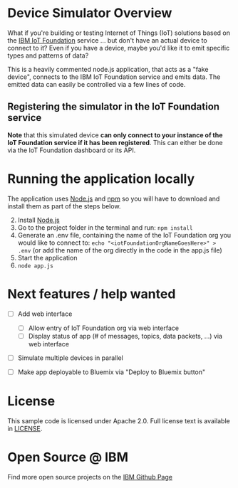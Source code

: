 # Device Simulator Overview

What if you're building or testing Internet of Things (IoT) solutions based on the [IBM IoT Foundation][iotf_url] service ... but don't have an actual device to connect to it? Even if you have a device, maybe you'd like it to emit specific types and patterns of data?

This is a heavily commented node.js application, that acts as a "fake device", connects to the IBM IoT Foundation service and emits data. The emitted data can easily be controlled via a few lines of code.


## Registering the simulator in the IoT Foundation service

**Note** that this simulated device **can only connect to your instance of the IoT Foundation service if it has been registered**. This can either be done via the IoT Foundation dashboard or its API.


# Running the application locally

  The application uses [Node.js](http://nodejs.org/) and [npm](https://www.npmjs.com/) so you will have to download and install them as part of the steps below.

2. Install [Node.js](http://nodejs.org/)
3. Go to the project folder in the terminal and run:
    `npm install`
4. Generate an .env file, containing the name of the IoT Foundation org you would like to connect to:
``echo "<iotFoundationOrgNameGoesHere>" > .env`` (or add the name of the org directly in the code in the app.js file)
5. Start the application
6.  `node app.js`


# Next features / help wanted

- [ ] Add web interface
  - [ ] Allow entry of IoT Foundation org via web interface
  - [ ] Display status of app (# of messages, topics, data packets, ...) via web interface

- [ ] Simulate multiple devices in parallel

- [ ] Make app deployable to Bluemix via "Deploy to Bluemix button"


# License

This sample code is licensed under Apache 2.0. Full license text is available in [LICENSE](LICENSE).


# Open Source @ IBM
Find more open source projects on the [IBM Github Page](http://ibm.github.io/)

[bluemix_url]: https://bluemix.net
[iotf_url]: https://console.ng.bluemix.net/catalog/services/internet-of-things-foundation
[sign_up]: https://console.ng.bluemix.net/registration/
[cloud_foundry]: https://github.com/cloudfoundry/cli
